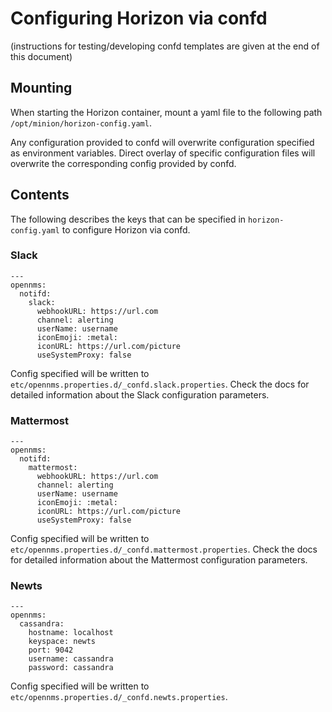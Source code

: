 # Configuring Horizon via confd
(instructions for testing/developing confd templates are given at the end of this document)
## Mounting
When starting the Horizon container, mount a yaml file to the following path `/opt/minion/horizon-config.yaml`.

Any configuration provided to confd will overwrite configuration specified as environment variables. Direct overlay of
specific configuration files will overwrite the corresponding config provided by confd.

## Contents
The following describes the keys that can be specified in `horizon-config.yaml` to configure Horizon via confd.

### Slack

```
---
opennms:
  notifd:
    slack:
      webhookURL: https://url.com
      channel: alerting
      userName: username
      iconEmoji: :metal:
      iconURL: https://url.com/picture
      useSystemProxy: false
```

Config specified will be written to `etc/opennms.properties.d/_confd.slack.properties`. Check the docs for detailed information about the Slack configuration parameters.

### Mattermost

```
---
opennms:
  notifd:
    mattermost:
      webhookURL: https://url.com
      channel: alerting
      userName: username
      iconEmoji: :metal:
      iconURL: https://url.com/picture
      useSystemProxy: false
```

Config specified will be written to `etc/opennms.properties.d/_confd.mattermost.properties`. Check the docs for detailed information about the Mattermost configuration parameters.


### Newts

```
---
opennms:
  cassandra: 
    hostname: localhost 
    keyspace: newts
    port: 9042
    username: cassandra
    password: cassandra
```

Config specified will be written to `etc/opennms.properties.d/_confd.newts.properties`. 
